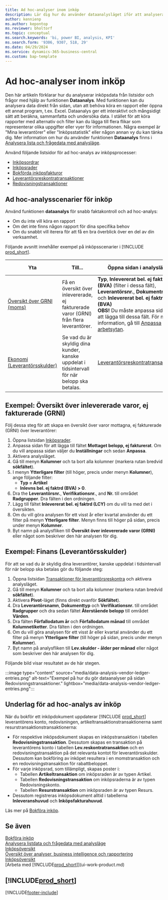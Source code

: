 ```yaml
---
title: Ad hoc-analyser inom inköp
description: Lär dig hur du använder dataanalysläget iför att analysera data i inköp.
author: kennienp
ms.author: kepontop
ms.reviewer: bholtorf
ms.topic: conceptual
ms.search.keywords: 'bi, power BI, analysis, KPI'
ms.search.form: '9306, 9307, 518, 29'
ms.date: 04/29/2024
ms.service: dynamics-365-business-central
ms.custom: bap-template
---
```


# Ad hoc-analyser inom inköp

Den här artikeln förklarar hur du analyserar inköpsdata från listsidor och frågor med hjälp av funktionen **Dataanalys**. Med funktionen kan du analysera data direkt från sidan, utan att behöva köra en rapport eller öppna ett annat program, t.ex. Excel. Dataanalys ger ett interaktivt och mångsidigt sätt att beräkna, sammanfatta och undersöka data. I stället för att köra rapporter med alternativ och filter kan du lägga till flera flikar som representerar olika uppgifter eller vyer för informationen. Några exempel är "Mina leverantörer" eller "Inköpsstatistik" eller någon annan vy du kan tänka dig. Mer information om hur du använder funktionen **Dataanalys** finns i [Analysera lista och frågedata med analysläge](analysis-mode.md).

Använd följande listsidor för ad hoc-analys av inköpsprocesser:

- [Inköpsordrar](https://businesscentral.dynamics.com/?page=9307)
- [Inköpsrader](https://businesscentral.dynamics.com/?page=518)
- [Bokförda inköpsfakturor](https://businesscentral.dynamics.com/?page=146)
- [Leverantörsreskontratransaktioner](https://businesscentral.dynamics.com/?page=29)
- [Redovisningstransaktioner](https://businesscentral.dynamics.com/?page=20)

## Ad hoc-analysscenarier för inköp

Använd funktionen **dataanalys** för snabb faktakontroll och ad hoc-analys:

- Om du inte vill köra en rapport
- Om det inte finns någon rapport för dina specifika behov
- Om du snabbt vill iterera för att få en bra överblick över en del av din verksamhet.

Följande avsnitt innehåller exempel på inköpsscenarier i [!INCLUDE [prod_short](includes/prod_short.md)].

| Yta | Till... | Öppna sidan i analysläge | Använda dessa fält |
| ---- | ----- | ------------------------------- |------------------- |
| [Översikt över GRNI (moms)](#example-goods-received-not-invoiced-grni-overview) | Få en översikt över inlevererade, ej fakturerade varor (GRNI) från flera leverantörer. | **Typ**, **Inlevererat bel. ej faktrd (BVA)** (filter i dessa fält), **Leverantörsnr.**, **Dokumentnr.**, **Nr.** och **Inlevererat bel. ej faktrd (BVA)** <br> **OBS!** Du måste anpassa sidan för att lägga till dessa fält. För mer information, gå till [Anpassa arbetsytan](ui-personalization-user.md). | 
| [Ekonomi (Leverantörsskulder)](#example-finance-accounts-payable) | Se vad du är skyldig dina kunder, kanske uppdelat i tidsintervall för när belopp ska betalas. | [Leverantörsreskontratransaktioner](https://businesscentral.dynamics.com/?page=29) | **Leverantörsnamn**, **Dokumenttyp**, **Verifikationsnr.**, **Förfallodatum år**, **Förfallodatum månad** och **Återstående belopp**. |

## Exempel: Översikt över inlevererade varor, ej fakturerade (GRNI)

Följ dessa steg för att skapa en översikt över varor mottagna, ej fakturerade (GRNI) över leverantörer:
 
1. Öppna listsidan [Inköpsrader](https://businesscentral.dynamics.com/?page=518).
1. Anpassa sidan för att lägga till fältet **Mottaget belopp, ej fakturerat**. Om du vill anpassa sidan väljer du **Inställningar** och sedan **Anpassa**.
1. Aktivera analysläget.
1. Gå till menyn **Kolumner** och ta bort alla kolumner (markera rutan bredvid **sökfältet**).
1. I menyn **Ytterligare filter** (till höger, precis under menyn **Kolumner**), ange följande filter:
    - **Typ = Artikel**
    - **Inlevns bel. ej faktrd (BVA) > 0**. 
1. Dra the **Leverantörsnr.**, **Verifikationsnr.**, and **Nr.** till området **Radgrupper**. Dra fälten i den ordningen.
1. Lägg till fältet **Inlevererat bel. ej faktrd (LCY)** om du vill ta med det i översikten.
1. Om du vill göra analysen för ett visst år eller kvartal använder du ett filter på menyn **Ytterligare filter**. Menyn finns till höger på sidan, precis under menyn **Kolumner**.
1. Byt namn på analysfliken till **Översikt över inlevererade varor (GRNI)** eller något som beskriver den här analysen för dig.

## Exempel: Finans (Leverantörsskulder)

För att se vad du är skyldig dina leverantörer, kanske uppdelat i tidsintervall för när belopp ska betalas gör du följande steg:

1. Öppna listsidan [Transaktioner för leverantörsreskontra](https://businesscentral.dynamics.com/?page=29) och aktivera analysläget.
1. Gå till menyn **Kolumner** och ta bort alla kolumner (markera rutan bredvid **sökfältet**).
1. Aktivera **Pivot**-läget (finns direkt ovanför **Sökfältet**).
1. Dra **Leverantörsnamn**, **Dokumenttyp** och **Verifikationsnr.** till området **Radgrupper** och dra sedan fältet **Återstående belopp** till området **Värden**.
1. Dra fälten **Förfallodatum år** och **Förfallodatum månad** till området **Kolumnetiketter**. Dra fälten i den ordningen.
1. Om du vill göra analysen för ett visst år eller kvartal använder du ett filter på menyn **Ytterligare filter** (till höger på sidan, precis under menyn **Kolumner**).
1. Byt namn på analysfliken till **Lev.skulder - ålder per månad** eller något som beskriver den här analysen för dig.

Följande bild visar resultatet av de här stegen.

:::image type="content" source="media/data-analysis-vendor-ledger-entries.png" alt-text="Exempel på hur du gör dataanalyser på sidan Redovisningstransaktioner." lightbox="media/data-analysis-vendor-ledger-entries.png":::

## Underlag för ad hoc-analys av inköp

När du bokför ett inköpdokument uppdaterar [!INCLUDE [prod_short](includes/prod_short.md)] leverantörens konto, redovisningen, artikeltransaktionstransaktionerna samt resurstransaktionstransaktionerna:

- För respektive inköpsdokument skapas en inköpstransaktion i tabellen **Redovisningstransaktion**. Dessutom skapas en transaktion på leverantörens konto i tabellen **Lev.reskontratransaktion** och en redovisningstransaktion på det relevanta kontot för leverantörsskulder. Dessutom kan bokföring av inköpet resultera i en momstransaktion och en redovisningstransaktion för rabattbeloppet.
- För varje inköpsrad, som tillämpligt, skapas poster i:
  - Tabellen **Artikeltransaktion** om inköpsraden är av typen Artikel.
  - Tabellen **Redovisningstransaktion** om inköpsraderna är av typen Redovisningskonto.
  - Tabellen **Resurstransaktion** om inköpsraden är av typen Resurs.
- Dessutom registreras inköpsdokument alltid i tabellerna **Inleveranshuvud** och **Inköpsfakturahuvud**.

Läs mer på [Bokföra inköp](purchasing-how-record-purchases.md#posting-purchases).

## Se även

[Bokföra inköp](purchasing-how-record-purchases.md#posting-purchases)  
[Analysera listdata och frågedata med analysläge](analysis-mode.md)  
[Inköpsöversikt](purchasing-manage-purchasing.md)  
[Översikt över analyser, business intelligence och rapportering](reports-bi-reporting.md)  
[Inköpsöversikt](purchasing-manage-purchasing.md)  
[Arbeta med [!INCLUDE[prod_short](includes/prod_short.md)]](ui-work-product.md)  

## [!INCLUDE[prod_short](includes/free_trial_md.md)]  

[!INCLUDE[footer-include](includes/footer-banner.md)]